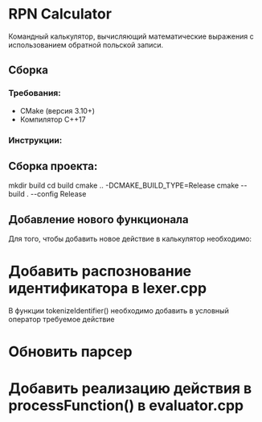 # RPN Calculator

Командный калькулятор, вычисляющий математические выражения с использованием обратной польской записи.

## Сборка

### Требования:
- CMake (версия 3.10+)
- Компилятор C++17

### Инструкции:

## Сборка проекта:

mkdir build
cd build
cmake .. -DCMAKE_BUILD_TYPE=Release
cmake --build . --config Release

## Добавление нового функционала

Для того, чтобы добавить новое действие в калькулятор необходимо: 

# Добавить распознование идентификатора в lexer.cpp

В функции tokenizeIdentifier() необходимо добавить в условный оператор требуемое действие

# Обновить парсер

# Добавить реализацию действия в processFunction() в evaluator.cpp
